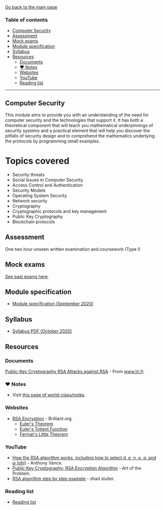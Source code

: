 [Go back to the main page](../../../README.md)

### Table of contents

- [Computer Security](#computer-security)
- [Assessment](#assessment)
- [Mock exams](#mock-exams)
- [Module specification](#module-specification)
- [Syllabus](#syllabus)
- [Resources](#resources)
  - [Documents](#documents)
  - [:heart: Notes](#heart-notes)
  - [Websites](#websites)
  - [YouTube](#youtube)
  - [Reading list](#reading-list)

---

## Computer Security

This module aims to provide you with an understanding of the need for
computer security and the technologies that support it. It has both a
theoretical component that will teach you mathematical underpinnings
of security systems and a practical element that will help you
discover the pitfalls of security design and to comprehend the
mathematics underlying the protocols by programming small examples.

# Topics covered

- Security threats
- Social Issues in Computer Security
- Access Control and Authentication
- Security Models
- Operating System Security
- Network security
- Cryptography
- Cryptographic protocols and key management
- Public Key Cryptography
- Blockchain protocols

## Assessment

One two hour unseen written examination and coursework (Type I)

## Mock exams

[See past exams here](https://github.com/world-class/binary-assets/tree/master/modules/cm2025-csec).

## Module specification

- [Module specification (September 2020)](https://github.com/world-class/binary-assets/blob/master/modules/module-specification/CM2025_CS-Module-Spec.pdf)

## Syllabus

- [Syllabus PDF (October 2020)](https://github.com/world-class/binary-assets/blob/master/modules/syllabi/Syllabus_CM2025_CS.pdf)

## Resources

### Documents

[Public-Key Cryptography RSA Attacks against RSA](https://github.com/world-class/binary-assets/blob/master/modules/cm2025-csec/Public-Key_Cryptography_RSA_Attacks_against_RSA.pdf) - From www.lri.fr.

### :heart: Notes

- Visit [this page of world-class/notes](https://github.com/world-class/notes/tree/master/level-5/computer-security).

### Websites

- [RSA Encryption](https://brilliant.org/wiki/rsa-encryption/) - Brilliant.org.
  - [Euler's Theorem](https://brilliant.org/wiki/eulers-theorem/)
  - [Euler's Totient Function](https://brilliant.org/wiki/eulers-totient-function/)
  - [Fermat's Little Theorem](https://brilliant.org/wiki/fermats-little-theorem/)

### YouTube

- [How the RSA algorithm works, including how to select d, e, n, p, q, and φ (phi)](https://www.youtube.com/watch?v=Z8M2BTscoD4) - Anthony Vance.
- [Public Key Cryptography: RSA Encryption Algorithm](https://www.youtube.com/watch?v=wXB-V_Keiu8) - Art of the Problem.
- [RSA algorithm step by step example](https://www.youtube.com/watch?v=j2NBya6ADSY) - shad sluiter.

### Reading list

- [Reading list](./reading_list.md)
